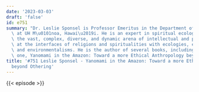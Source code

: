 ```yaml
---
date: '2023-03-03'
draft: 'false'
id: e751
summary: "Dr. Leslie Sponsel is Professor Emeritus in the Department of Anthropology\
  \ at UH M\u0101noa, Hawai\u2019i. He is an expert in spiritual ecology, which is\
  \ the vast, complex, diverse, and dynamic arena of intellectual and practical activities\
  \ at the interfaces of religions and spiritualities with ecologies, environments,\
  \ and environmentalisms. He is the author of several books, including the most recent\
  \ one, Yanomami in the Amazon: Toward a more Ethical Anthropology beyond Othering."
title: '#751 Leslie Sponsel - Yanomami in the Amazon: Toward a more Ethical Anthropology
  beyond Othering'
---
```

{{< episode >}}
